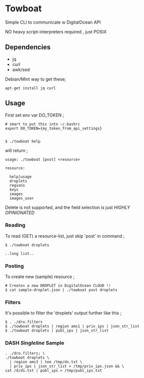 Towboat
=======

Simple CLI to communicate w DigitalOcean API

NO heavy script-interpreters required , just POSIX

## Dependencies

  * jq
  * curl
  * awk/sed

Debian/Mint way to get these;

    apt-get install jq curl

## Usage

First set env var DO_TOKEN ;
    
    # smart to put this into ~/.bashrc
    export DO_TOKEN={my_token_from_api_settings}


    $ ./towboat help
   
will return ;

    usage: ./towboat [post] <resource>

    resource: 

      help|usage
      droplets
      regions
      keys
      images
      images_user

Delete is not supported, and the field selection is just *HIGHLY OPINIONATED*

### Reading

To read (GET) a resource-list, just skip 'post' in command ;

    $ ./towboat droplets

    ..long list..
   
### Posting

To create new (sample) resource ;

    # Creates a new DROPLET in DigitalOcean CLOUD !!
    $ cat sample-droplet.json | ./towboat post droplets

### Filters

It's possible to filter the 'droplets' output further like this ;

    $ . ./dro.filters
    $ ./towboat droplets | region ams1 | priv_ips | json_str_list
    $ ./towboat droplets | publ_ips | json_str_list

### DASH *Singleline* Sample

    . ./dro.filters; \
    ./towboat droplets \
      | region ams3 | tee /tmp/ds.txt \
      | priv_ips | json_str_list > /tmp/priv_ips.json && \
    cat /d/ds.txt | publ_ips > /tmp/publ_ips.txt
